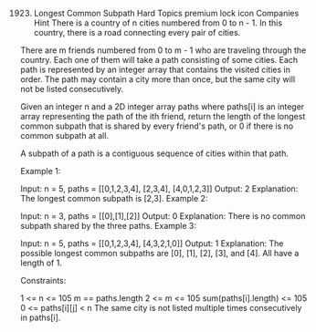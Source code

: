 1923. Longest Common Subpath
Hard
Topics
premium lock icon
Companies
Hint
There is a country of n cities numbered from 0 to n - 1. In this country, there is a road connecting every pair of cities.

There are m friends numbered from 0 to m - 1 who are traveling through the country. Each one of them will take a path consisting of some cities. Each path is represented by an integer array that contains the visited cities in order. The path may contain a city more than once, but the same city will not be listed consecutively.

Given an integer n and a 2D integer array paths where paths[i] is an integer array representing the path of the ith friend, return the length of the longest common subpath that is shared by every friend's path, or 0 if there is no common subpath at all.

A subpath of a path is a contiguous sequence of cities within that path.

 

Example 1:

Input: n = 5, paths = [[0,1,2,3,4],
                       [2,3,4],
                       [4,0,1,2,3]]
Output: 2
Explanation: The longest common subpath is [2,3].
Example 2:

Input: n = 3, paths = [[0],[1],[2]]
Output: 0
Explanation: There is no common subpath shared by the three paths.
Example 3:

Input: n = 5, paths = [[0,1,2,3,4],
                       [4,3,2,1,0]]
Output: 1
Explanation: The possible longest common subpaths are [0], [1], [2], [3], and [4]. All have a length of 1.
 

Constraints:

1 <= n <= 105
m == paths.length
2 <= m <= 105
sum(paths[i].length) <= 105
0 <= paths[i][j] < n
The same city is not listed multiple times consecutively in paths[i].